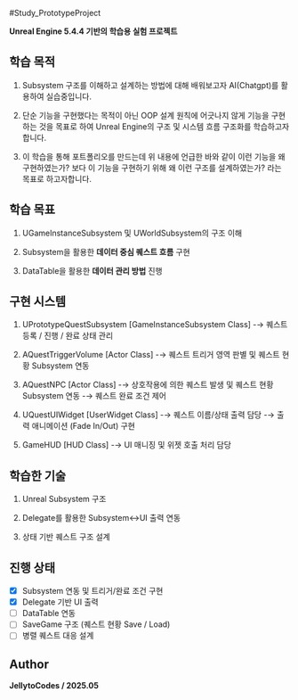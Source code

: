 #Study_PrototypeProject

**Unreal Engine 5.4.4 기반의 학습용 실험 프로젝트**

## 학습 목적
1. Subsystem 구조를 이해하고 설계하는 방법에 대해 배워보고자 AI(Chatgpt)를 활용하여 실습중입니다.
  
2. 단순 기능을 구현했다는 목적이 아닌 OOP 설계 원칙에 어긋나지 않게 기능을 구현하는 것을 목표로 하여
   Unreal Engine의 구조 및 시스템 흐름 구조화를 학습하고자 합니다.

3. 이 학습을 통해 포트폴리오를 만드는데 위 내용에 언급한 바와 같이 이런 기능을 왜 구현하였는가?
   보다 이 기능을 구현하기 위해 왜 이런 구조를 설계하였는가? 라는 목표로 하고자합니다.

## 학습 목표
1. UGameInstanceSubsystem 및 UWorldSubsystem의 구조 이해

2. Subsystem을 활용한 **데이터 중심 퀘스트 흐름** 구현

3. DataTable을 활용한 **데이터 관리 방법** 진행

## 구현 시스템

1. UPrototypeQuestSubsystem [GameInstanceSubsystem Class]
  -→ 퀘스트 등록 / 진행 / 완료 상태 관리

2. AQuestTriggerVolume [Actor Class]
  -→ 퀘스트 트리거 영역 판별 및 퀘스트 현황 Subsystem 연동

3. AQuestNPC [Actor Class]
  -→ 상호작용에 의한 퀘스트 발생 및 퀘스트 현황 Subsystem 연동
  -→ 퀘스트 완료 조건 제어
 
4. UQuestUIWidget [UserWidget Class]
  -→ 퀘스트 이름/상태 출력 담당
  -→ 출력 애니메이션 (Fade In/Out) 구현

5. GameHUD [HUD Class]
  -→ UI 매니징 및 위젯 호출 처리 담당

## 학습한 기술
1. Unreal Subsystem 구조
    
2. Delegate를 활용한 Subsystem↔UI 출력 연동

3. 상태 기반 퀘스트 구조 설계

## 진행 상태
 - [X] Subsystem 연동 및 트리거/완료 조건 구현
 - [X] Delegate 기반 UI 출력
 - [ ] DataTable 연동
 - [ ] SaveGame 구조 (퀘스트 현황 Save / Load)
 - [ ] 병렬 퀘스트 대응 설계

## Author
   **JellytoCodes / 2025.05**
